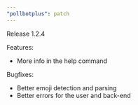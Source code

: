 ```yaml
---
"pollbotplus": patch
---
```


Release 1.2.4

Features:

-   More info in the help command

Bugfixes:

-   Better emoji detection and parsing
-   Better errors for the user and back-end
